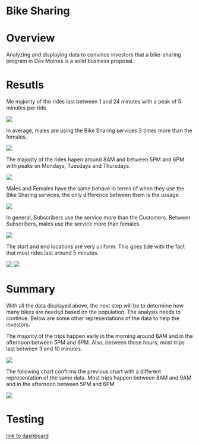 # Bike Sharing

# Overview
Analyzing and displaying data to convince investors that a bike-sharing program in Des Moines is a solid business proposal.

# Resutls
Me majority of the rides last between 1 and 24 minutes with a peak of 5 minutes per ride.

<img src="https://github.com/juliomeza/bikesharing/blob/main/screenshots/01%20Checkout%20times%20for%20Users.png">

In average, males are using the Bike Sharing services 3 times more than the females.

<img src="https://github.com/juliomeza/bikesharing/blob/main/screenshots/02%20Checkout%20times%20per%20Gender.png">

The majority of the rides hapen around 8AM and between 5PM and 6PM with peaks on Mondays, Tuesdays and Thursdays.

<img src="https://github.com/juliomeza/bikesharing/blob/main/screenshots/03%20Trips%20by%20Weekday%20for%20Each%20Hour.png">

Males and Females have the same behave in terms of when they use the Bike Sharing services, the only difference between them is the ussage.

<img src="https://github.com/juliomeza/bikesharing/blob/main/screenshots/04%20Trips%20by%20Gender%20(Weekday%20per%20Hour).png">


In general, Subscribers use the service more than the Customers. Between Subscribers, males use the service more than females.

<img src="https://github.com/juliomeza/bikesharing/blob/main/screenshots/05%20Trips%20by%20Gender%20by%20Weekday.png">

The start and end locations are very uniform. This goes tide with the fact that most rides last around 5 minutes.

<img src="https://github.com/juliomeza/bikesharing/blob/main/screenshots/06%20Starting%20Location.png">

<img src="https://github.com/juliomeza/bikesharing/blob/main/screenshots/07%20Ending%20Location.png">

# Summary
With all the data displayed above, the next step will be to determine how many bikes are needed based on the population. The analysis needs to continue. Below are some other representations of the data to help the investors.

The majority of the trips happen early in the morning around 8AM and in the afternoon between 5PM and 6PM. Also, between those hours, most trips last between 3 and 10 minutes.

<img src="https://github.com/juliomeza/bikesharing/blob/main/screenshots/08%20Trips%20by%20Start%20Time%20and%20Trip%20Duration%20in%20Minutes.png">

The following chart confirms the previous chart with a different representation of the same data. Most trips happen between 8AM and 9AM and in the afternoon between 5PM and 6PM

<img src="https://github.com/juliomeza/bikesharing/blob/main/screenshots/09%20Trips%20by%20Start%20Time%20and%20Trip%20Duration%20in%20Minutes%20BAR%20CHART.png">

# Testing
[link to dashboard](https://public.tableau.com/views/Columbus01/TopStartingLocations?:language=en-US&publish=yes&:display_count=n&:origin=viz_share_link)
